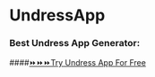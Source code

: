 # UndressApp
### Best Undress App Generator:
####[⏩⏩⏩Try Undress App For Free](https://bestaitools.top/PI9M)
